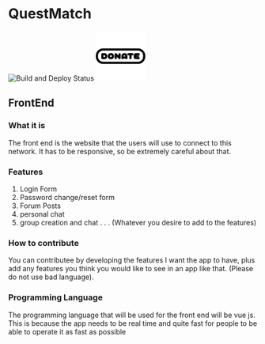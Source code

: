 # QuestMatch
![Build and Deploy Status](https://github.com/porfanid/QuestMatch/workflows/Build%20and%20Deploy%20Vue.js%20App/badge.svg)
[<img src="../images/pleasedonate.png" alt="Donate" width="100">](https://revolut.me/pavlosorfanidis)

## FrontEnd

### What it is

The front end is the website that the users will use to connect to this network. It has to be responsive, so be extremely careful about that.

### Features

1. Login Form
2. Password change/reset form
3. Forum Posts
4. personal chat
5. group creation and chat
.
.
.
(Whatever you desire to add to the features)

### How to contribute

You can contributee by developing the features I want the app to have, plus add any features you think you would like to see in an app like that. (Please do not use bad language).

### Programming Language

The programming language that will be used for the front end will be vue js.
This is because the app needs to be real time and quite fast for people to be able to operate it as fast as possible
